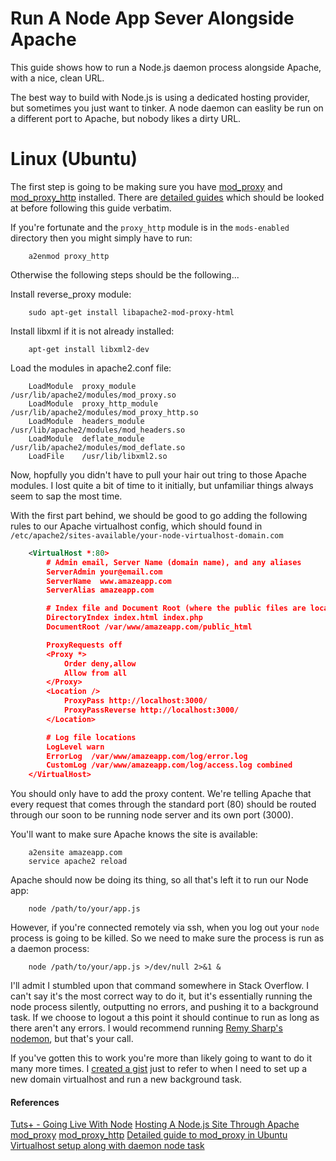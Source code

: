 # Run A Node App Sever Alongside Apache

This guide shows how to run a Node.js daemon process alongside Apache, with a nice, clean URL.

The best way to build with Node.js is using a dedicated hosting provider, but sometimes you just want to tinker. A node daemon can easlity be run on a different port to Apache, but nobody likes a dirty URL.

# Linux (Ubuntu)

The first step is going to be making sure you have [mod_proxy](http://httpd.apache.org/docs/2.2/mod/mod_proxy.html) and [mod_proxy_http](http://httpd.apache.org/docs/2.0/mod/mod_proxy_http.html) installed. There are [detailed guides](http://abhirama.wordpress.com/2008/11/03/apache-mod_proxy-in-ubuntu/) which should be looked at before following this guide verbatim.

If you're fortunate and the `proxy_http` module is in the `mods-enabled` directory then you might simply have to run:

```
	a2enmod proxy_http
```

Otherwise the following steps should be the following...

Install reverse_proxy module:
```
	sudo apt-get install libapache2-mod-proxy-html
```

Install libxml if it is not already installed:
```
	apt-get install libxml2-dev
```

Load the modules in apache2.conf file:
```
	LoadModule  proxy_module         /usr/lib/apache2/modules/mod_proxy.so
	LoadModule  proxy_http_module    /usr/lib/apache2/modules/mod_proxy_http.so
	LoadModule  headers_module       /usr/lib/apache2/modules/mod_headers.so
	LoadModule  deflate_module       /usr/lib/apache2/modules/mod_deflate.so
	LoadFile    /usr/lib/libxml2.so
```

Now, hopfully you didn't have to pull your hair out tring to those Apache modules. I lost quite a bit of time to it initially, but unfamiliar things always seem to sap the most time.

With the first part behind, we should be good to go adding the following rules to our Apache virtualhost config, which should found in `/etc/apache2/sites-available/your-node-virtualhost-domain.com`

``` xml
	<VirtualHost *:80>
		# Admin email, Server Name (domain name), and any aliases
		ServerAdmin your@email.com
		ServerName  www.amazeapp.com
		ServerAlias amazeapp.com

		# Index file and Document Root (where the public files are located)
		DirectoryIndex index.html index.php
		DocumentRoot /var/www/amazeapp.com/public_html

		ProxyRequests off
		<Proxy *>
			Order deny,allow
			Allow from all
		</Proxy>
		<Location />
			ProxyPass http://localhost:3000/
			ProxyPassReverse http://localhost:3000/
		</Location>

		# Log file locations
		LogLevel warn
		ErrorLog  /var/www/amazeapp.com/log/error.log
		CustomLog /var/www/amazeapp.com/log/access.log combined
	</VirtualHost>
```

You should only have to add the proxy content. We're telling Apache that every request that comes through the standard port (80) should be routed through our soon to be running node server and its own port (3000).

You'll want to make sure Apache knows the site is available:

```
	a2ensite amazeapp.com
	service apache2 reload
```

Apache should now be doing its thing, so all that's left it to run our Node app:

```
	node /path/to/your/app.js
```

However, if you're connected remotely via ssh, when you log out your `node` process is going to be killed. So we need to make sure the process is run as a daemon process:

```
	node /path/to/your/app.js >/dev/null 2>&1 &
```

I'll admit I stumbled upon that command somewhere in Stack Overflow. I can't say it's the most correct way to do it, but it's essentially running the node process silently, outputting no errors, and pushing it to a background task. If we choose to logout a this point it should continue to run as long as there aren't any errors. I would recommend running [Remy Sharp's nodemon](https://github.com/remy/nodemon), but that's your call.

If you've gotten this to work you're more than likely going to want to do it many more times. I [created a gist](https://gist.github.com/adamcbrewer/6060840) just to refer to when I need to set up a new domain virtualhost and run a new background task.


#### References

[Tuts+ - Going Live With Node](http://hub.tutsplus.com/tutorials/going-live-with-node--net-33923)
[Hosting A Node.js Site Through Apache](http://thatextramile.be/blog/2012/01/hosting-a-node-js-site-through-apache)
[mod_proxy](http://httpd.apache.org/docs/2.2/mod/mod_proxy.html)
[mod_proxy_http](http://httpd.apache.org/docs/2.0/mod/mod_proxy_http.html)
[Detailed guide to mod_proxy in Ubuntu](http://abhirama.wordpress.com/2008/11/03/apache-mod_proxy-in-ubuntu/)
[Virtualhost setup along with daemon node task](https://gist.github.com/adamcbrewer/6060840)
